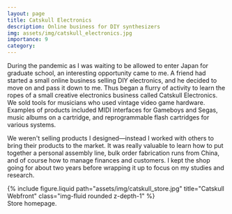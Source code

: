 ```yaml
---
layout: page
title: Catskull Electronics
description: Online business for DIY synthesizers
img: assets/img/catskull_electronics.jpg
importance: 9
category: 
---
```


During the pandemic as I was waiting to be allowed to enter Japan for graduate school, an interesting opportunity came to me. A friend had started a small online business selling DIY electronics, and he decided to move on and pass it down to me. Thus began a flurry of activity to learn the ropes of a small creative electronics business called Catskull Electronics. We sold tools for musicians who used vintage video game hardware. Examples of products included MIDI interfaces for Gameboys and Segas, music albums on a cartridge, and reprogrammable flash cartridges for various systems.

We weren't selling products I designed—instead I worked with others to bring their products to the market. It was really valuable to learn how to put together a personal assembly line, bulk order fabrication runs from China, and of course how to manage finances and customers. I kept the shop going for about two years before wrapping it up to focus on my studies and research.

<div class="d-flex justify-content-center flex-column align-items-center">
    <div class="row">
        <div class="col-sm mt-3 mt-md-0">
            {% include figure.liquid path="assets/img/catskull_store.jpg" title="Catskull Webfront" class="img-fluid rounded z-depth-1" %}
        </div>
    </div>
    <div class="caption text-center">
        Store homepage.
    </div>
</div>